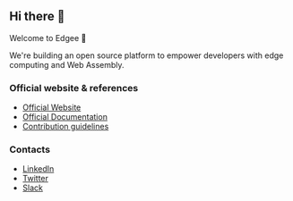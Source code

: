 ## Hi there 👋

Welcome to Edgee 🎉

We're building an open source platform to empower developers with edge computing and Web Assembly.

### Official website & references
- [Official Website](https://www.edgee.cloud)
- [Official Documentation](https://www.edgee.cloud/docs/)
- [Contribution guidelines](./CONTRIBUTING.md)

### Contacts
- [LinkedIn](https://www.linkedin.com/company/edgee-cloud/)
- [Twitter](https://x.com/edgee_cloud)
- [Slack](https://www.edgee.cloud/slack)

